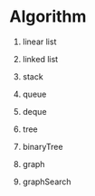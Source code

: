# Algorithm

1. linear list

2. linked list

3. stack

4. queue

5. deque

6. tree

7. binaryTree

8. graph

9. graphSearch